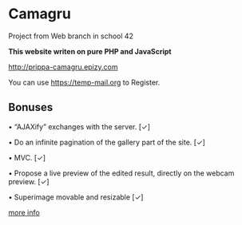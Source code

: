 # Camagru
Project from Web branch in school 42

**This website writen on pure PHP and JavaScript**

http://prippa-camagru.epizy.com

You can use https://temp-mail.org to Register.

## Bonuses
• “AJAXify” exchanges with the server.                                         [✓]

• Do an infinite pagination of the gallery part of the site.                   [✓]

• MVC.                                                                         [✓]

• Propose a live preview of the edited result, directly on the webcam preview. [✓]

• Superimage movable and resizable                                             [✓]

[more info](https://github.com/prippa/Camagru/blob/master/camagru.en.pdf)
